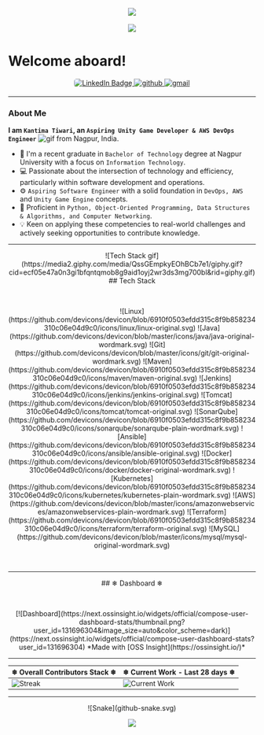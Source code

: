 <p align="center">
  <img src="https://capsule-render.vercel.app/api?type=waving&color=Black&text=Hello!&height=100&section=header"/>
</p>

<div align="center">
  <img src="https://i.giphy.com/media/v1.Y2lkPTc5MGI3NjExYm5vaHRnaGpjbXl0M2V2ZGo4Y3E3ZDlua2tmaDZidHVyNTdyazY0NiZlcD12MV9pbnRlcm5hbF9naWZfYnlfaWQmY3Q9cw/KzJkzjggfGN5Py6nkT/giphy.gif" width="200"/>
</div>

# Welcome aboard! 



<div  align="center">
  <a href="https://www.linkedin.com/in/kantima-tiwari/">
    <img src="https://img.shields.io/badge/LinkedIn-0A66C2?style=for-the-badge&logo=linkedin&logoColor=white" alt="LinkedIn Badge" style="border-radius: 5px;"/>
  </a>
  <a href="https://www.instagram.com/_t_t_2003/" target="_blank">
<img src=https://img.shields.io/badge/instagram-%2300acee.svg?color=AA336A&style=for-the-badge&logo=instagram&logoColor=white alt=github style="margin-bottom: 5px;" />
  </a>
  <a href="mailto:kantimatiwari1@gmail.com" target="_blank">
<img src=https://img.shields.io/badge/gmail-%2300acee.svg?color=EA4335&style=for-the-badge&logo=gmail&logoColor=white alt=gmail style="margin-bottom: 5px;" />
  </a>
</div>

---

### About Me
**I am `Kantima Tiwari`, an `Aspiring Unity Game Developer & AWS DevOps Engineer`** ![gif](https://media.giphy.com/media/WUlplcMpOCEmTGBtBW/giphy.gif) from Nagpur, India.
- :telescope: I'm a recent graduate in `Bachelor of Technology` degree at Nagpur University with a focus on `Information Technology`.
- :computer: Passionate about the intersection of technology and efficiency, particularly within software development and operations.
- :gear: `Aspiring Software Engineer` with a solid foundation in `DevOps, AWS` and `Unity Game Engine` concepts.
- :rocket: Proficient in `Python, Object-Oriented Programming, Data Structures & Algorithms, and Computer Networking`.
- :bulb: Keen on applying these competencies to real-world challenges and actively seeking opportunities to contribute knowledge.

---

<div align="center">
  ![Tech Stack gif](https://media2.giphy.com/media/QssGEmpkyEOhBCb7e1/giphy.gif?cid=ecf05e47a0n3gi1bfqntqmob8g9aid1oyj2wr3ds3mg700bl&rid=giphy.gif)  
  ## Tech Stack
</div>

&nbsp;

<div align="center">
  ![Linux](https://github.com/devicons/devicon/blob/6910f0503efdd315c8f9b858234310c06e04d9c0/icons/linux/linux-original.svg) ![Java](https://github.com/devicons/devicon/blob/master/icons/java/java-original-wordmark.svg) ![Git](https://github.com/devicons/devicon/blob/master/icons/git/git-original-wordmark.svg) ![Maven](https://github.com/devicons/devicon/blob/6910f0503efdd315c8f9b858234310c06e04d9c0/icons/maven/maven-original.svg)  
  ![Jenkins](https://github.com/devicons/devicon/blob/6910f0503efdd315c8f9b858234310c06e04d9c0/icons/jenkins/jenkins-original.svg) ![Tomcat](https://github.com/devicons/devicon/blob/6910f0503efdd315c8f9b858234310c06e04d9c0/icons/tomcat/tomcat-original.svg) ![SonarQube](https://github.com/devicons/devicon/blob/6910f0503efdd315c8f9b858234310c06e04d9c0/icons/sonarqube/sonarqube-plain-wordmark.svg) ![Ansible](https://github.com/devicons/devicon/blob/6910f0503efdd315c8f9b858234310c06e04d9c0/icons/ansible/ansible-original.svg)  
  ![Docker](https://github.com/devicons/devicon/blob/6910f0503efdd315c8f9b858234310c06e04d9c0/icons/docker/docker-original-wordmark.svg) ![Kubernetes](https://github.com/devicons/devicon/blob/6910f0503efdd315c8f9b858234310c06e04d9c0/icons/kubernetes/kubernetes-plain-wordmark.svg) ![AWS](https://github.com/devicons/devicon/blob/master/icons/amazonwebservices/amazonwebservices-plain-wordmark.svg) ![Terraform](https://github.com/devicons/devicon/blob/6910f0503efdd315c8f9b858234310c06e04d9c0/icons/terraform/terraform-original.svg)  
  ![MySQL](https://github.com/devicons/devicon/blob/master/icons/mysql/mysql-original-wordmark.svg)  
</div>

&nbsp;

---

<div align="center">
  ## ❄ Dashboard ❄
</div>

&nbsp;

<div align="center">
  [![Dashboard](https://next.ossinsight.io/widgets/official/compose-user-dashboard-stats/thumbnail.png?user_id=131696304&image_size=auto&color_scheme=dark)](https://next.ossinsight.io/widgets/official/compose-user-dashboard-stats?user_id=131696304)  
  *Made with [OSS Insight](https://ossinsight.io/)*
</div>

---

| ❄ Overall Contributors Stack ❄ | ❄ Current Work - Last 28 days ❄ |
| ----------- | ----------- |
| ![Streak](https://github-readme-streak-stats.herokuapp.com?user=kantimatiwari&theme=tokyonight&hide_border=true&card_height=210&border_radius=15) | ![Current Work](https://next.ossinsight.io/widgets/official/compose-currently-working-on/thumbnail.png?user_id=131696304&activity_type=all&image_size=auto&color_scheme=dark) |

---

<p align="center">
  ![Snake](github-snake.svg)
</p>

<p align="center">
  <img src="https://capsule-render.vercel.app/api?type=waving&color=gradient&height=100&section=footer"/>
</p>

